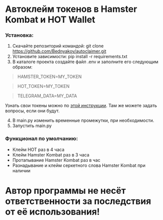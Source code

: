 Автоклейм токенов в Hamster Kombat и HOT Wallet
=====================

### Установка:
1. Скачайте репозиторий командой: git clone https://github.com/Bednyakov/autoclaimer.git
2. Установите зависимости: pip install -r requirements.txt
3. В каталоге проекта создайте файл .env и заполните его следующим образом:

> HAMSTER_TOKEN=MY_TOKEN

> HOT_TOKEN=MY_TOKEN

> TELEGRAM_DATA=MY_DATA

Узнать свои токены можно по [этой инструкции](https://t.me/itpolice/187). Там же можете задать вопросы, если они будут.

4. В main.py изменить временные промежутки, при необходимости.
5. Запустить main.py

### Функционал по умолчанию:
- Клейм HOT раз в 4 часа
- Клейм Hamster Kombat раз в 3 часа
- Протапывание Hamster Kombat раз в час
- Разнадывание и клейм серкетного слова Hamster Kombat при наличии

# Автор программы не несёт ответственности за последствия от её использования!

